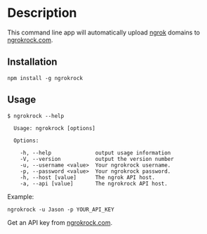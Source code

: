 # Description

This command line app will automatically upload [ngrok](https://ngrok.com/) domains to [ngrokrock.com](https://ngrokrock.com).

## Installation

```
npm install -g ngrokrock
```

## Usage

```
$ ngrokrock --help

  Usage: ngrokrock [options]

  Options:

    -h, --help              output usage information
    -V, --version           output the version number
    -u, --username <value>  Your ngrokrock username.
    -p, --password <value>  Your ngrokrock password.
    -h, --host [value]      The ngrok API host.
    -a, --api [value]       The ngrokrock API host.
```

Example:

```
ngrokrock -u Jason -p YOUR_API_KEY
```

Get an API key from [ngrokrock.com](https://ngrokrock.com).

